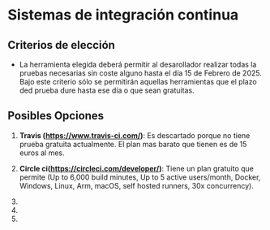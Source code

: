 # Sistemas de integración continua

## Criterios de elección

- La herramienta elegida deberá permitir al desarollador realizar todas la pruebas necesarias sin coste alguno hasta el día 15 de Febrero de 2025. Bajo este criterio sólo se permitirán aquellas herramientas que el plazo ded prueba dure hasta ese día o que sean gratuitas.

## Posibles Opciones

1. **Travis (https://www.travis-ci.com/)**: Es descartado porque no tiene prueba gratuita actualmente. El plan mas barato que tienen es de 15 euros al mes. 

2. **Circle ci(https://circleci.com/developer/)**: Tiene un plan gratuito que permite (Up to 6,000 build minutes, Up to 5 active users/month, Docker, Windows, Linux, Arm, macOS, self hosted runners, 30x concurrency). 

3.

4.

5. 
